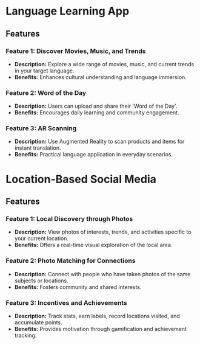 # Language Learning App

## Features

### Feature 1: Discover Movies, Music, and Trends
- **Description:** Explore a wide range of movies, music, and current trends in your target language. 
- **Benefits:** Enhances cultural understanding and language immersion.

### Feature 2: Word of the Day
- **Description:** Users can upload and share their 'Word of the Day'.
- **Benefits:** Encourages daily learning and community engagement.

### Feature 3: AR Scanning
- **Description:** Use Augmented Reality to scan products and items for instant translation.
- **Benefits:** Practical language application in everyday scenarios.

# Location-Based Social Media

## Features

### Feature 1: Local Discovery through Photos
- **Description:** View photos of interests, trends, and activities specific to your current location.
- **Benefits:** Offers a real-time visual exploration of the local area.

### Feature 2: Photo Matching for Connections
- **Description:** Connect with people who have taken photos of the same subjects or locations.
- **Benefits:** Fosters community and shared interests.

### Feature 3: Incentives and Achievements
- **Description:** Track stats, earn labels, record locations visited, and accumulate points.
- **Benefits:** Provides motivation through gamification and achievement tracking.
